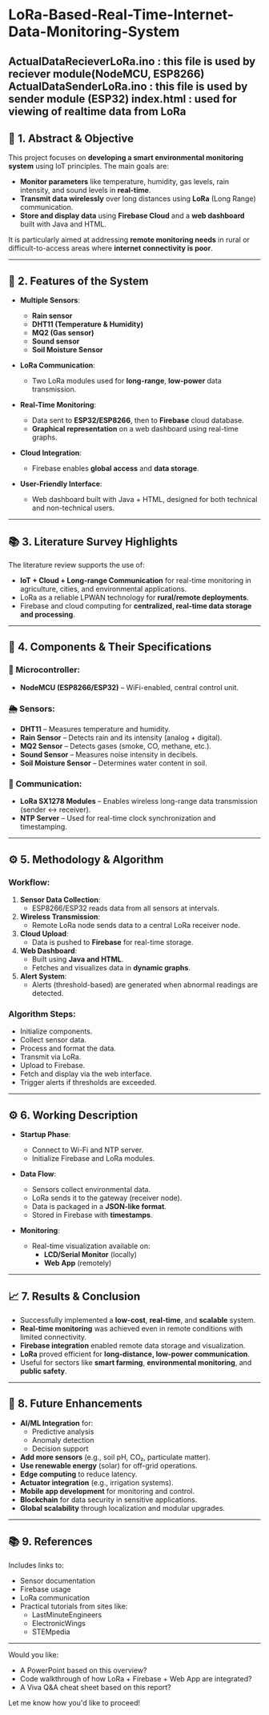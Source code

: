 # LoRa-Based-Real-Time-Internet-Data-Monitoring-System

ActualDataRecieverLoRa.ino : this file is used by reciever module(NodeMCU, ESP8266)
ActualDataSenderLoRa.ino : this file is used by sender module (ESP32)
index.html : used for viewing of realtime data from LoRa
---

## 📌 **1. Abstract & Objective**

This project focuses on **developing a smart environmental monitoring system** using IoT principles. The main goals are:
- **Monitor parameters** like temperature, humidity, gas levels, rain intensity, and sound levels in **real-time**.
- **Transmit data wirelessly** over long distances using **LoRa** (Long Range) communication.
- **Store and display data** using **Firebase Cloud** and a **web dashboard** built with Java and HTML.

It is particularly aimed at addressing **remote monitoring needs** in rural or difficult-to-access areas where **internet connectivity is poor**.

---

## 🧠 **2. Features of the System**

- **Multiple Sensors**:
  - **Rain sensor**
  - **DHT11 (Temperature & Humidity)**
  - **MQ2 (Gas sensor)**
  - **Sound sensor**
  - **Soil Moisture Sensor**
  
- **LoRa Communication**:
  - Two LoRa modules used for **long-range**, **low-power** data transmission.
  
- **Real-Time Monitoring**:
  - Data sent to **ESP32/ESP8266**, then to **Firebase** cloud database.
  - **Graphical representation** on a web dashboard using real-time graphs.

- **Cloud Integration**:
  - Firebase enables **global access** and **data storage**.
  
- **User-Friendly Interface**:
  - Web dashboard built with Java + HTML, designed for both technical and non-technical users.

---

## 📚 **3. Literature Survey Highlights**

The literature review supports the use of:
- **IoT + Cloud + Long-range Communication** for real-time monitoring in agriculture, cities, and environmental applications.
- LoRa as a reliable LPWAN technology for **rural/remote deployments**.
- Firebase and cloud computing for **centralized, real-time data storage and processing**.

---

## 🔩 **4. Components & Their Specifications**

### 🧱 Microcontroller:
- **NodeMCU (ESP8266/ESP32)** – WiFi-enabled, central control unit.

### 🌦 Sensors:
- **DHT11** – Measures temperature and humidity.
- **Rain Sensor** – Detects rain and its intensity (analog + digital).
- **MQ2 Sensor** – Detects gases (smoke, CO, methane, etc.).
- **Sound Sensor** – Measures noise intensity in decibels.
- **Soil Moisture Sensor** – Determines water content in soil.

### 📡 Communication:
- **LoRa SX1278 Modules** – Enables wireless long-range data transmission (sender ↔ receiver).
- **NTP Server** – Used for real-time clock synchronization and timestamping.

---

## ⚙️ **5. Methodology & Algorithm**

### Workflow:
1. **Sensor Data Collection**:
   - ESP8266/ESP32 reads data from all sensors at intervals.
2. **Wireless Transmission**:
   - Remote LoRa node sends data to a central LoRa receiver node.
3. **Cloud Upload**:
   - Data is pushed to **Firebase** for real-time storage.
4. **Web Dashboard**:
   - Built using **Java and HTML**.
   - Fetches and visualizes data in **dynamic graphs**.
5. **Alert System**:
   - Alerts (threshold-based) are generated when abnormal readings are detected.

### Algorithm Steps:
- Initialize components.
- Collect sensor data.
- Process and format the data.
- Transmit via LoRa.
- Upload to Firebase.
- Fetch and display via the web interface.
- Trigger alerts if thresholds are exceeded.

---

## ⚙️ **6. Working Description**

- **Startup Phase**:
  - Connect to Wi-Fi and NTP server.
  - Initialize Firebase and LoRa modules.
  
- **Data Flow**:
  - Sensors collect environmental data.
  - LoRa sends it to the gateway (receiver node).
  - Data is packaged in a **JSON-like format**.
  - Stored in Firebase with **timestamps**.

- **Monitoring**:
  - Real-time visualization available on:
    - **LCD/Serial Monitor** (locally)
    - **Web App** (remotely)

---

## 📈 **7. Results & Conclusion**

- Successfully implemented a **low-cost**, **real-time**, and **scalable** system.
- **Real-time monitoring** was achieved even in remote conditions with limited connectivity.
- **Firebase integration** enabled remote data storage and visualization.
- **LoRa** proved efficient for **long-distance, low-power communication**.
- Useful for sectors like **smart farming**, **environmental monitoring**, and **public safety**.

---

## 🔮 **8. Future Enhancements**

- **AI/ML Integration** for:
  - Predictive analysis
  - Anomaly detection
  - Decision support
- **Add more sensors** (e.g., soil pH, CO₂, particulate matter).
- **Use renewable energy** (solar) for off-grid operations.
- **Edge computing** to reduce latency.
- **Actuator integration** (e.g., irrigation systems).
- **Mobile app development** for monitoring and control.
- **Blockchain** for data security in sensitive applications.
- **Global scalability** through localization and modular upgrades.

---

## 📚 **9. References**

Includes links to:
- Sensor documentation
- Firebase usage
- LoRa communication
- Practical tutorials from sites like:
  - LastMinuteEngineers
  - ElectronicWings
  - STEMpedia

---

Would you like:
- A PowerPoint based on this overview?
- Code walkthrough of how LoRa + Firebase + Web App are integrated?
- A Viva Q&A cheat sheet based on this report?

Let me know how you'd like to proceed!
